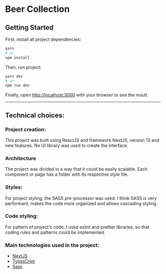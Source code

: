 # Beer Collection

## Getting Started

First, install all project dependencies:
```bash
yarn
# or
npm install
```

Then, run project:

```bash
yarn dev
# or
npm run dev
```

Finally, open [http://localhost:3000](http://localhost:3000) with your browser to see the result.

<hr />

## Technical choices:

### **Project creation:**
  
 This project was built using ReactJS and framework NextJS, version 13 and new features. No UI library was used to create the interface.


### **Architecture**

 The project was divided in a way that it could be easily scalable.
 Each component or page has a folder with its respective style file.


### **Styles:**

 For project styling, the SASS pre-processor was used.
 I think SASS is very performant, makes the code more organized and allows cascading styling.


### **Code styling:**

  For pattern of project's code, I used eslint and prettier libraries, so that coding rules and patterns could be implemented.


### **Main technologies used in the project:**

* [NextJS](https://nextjs.org)
* [TypesCript](https://www.typescriptlang.org)
* [Sass](https://sass-lang.com)
